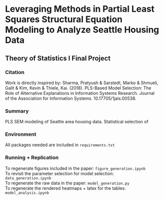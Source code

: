 # Leveraging Methods in Partial Least Squares Structural Equation Modeling to Analyze Seattle Housing Data
## Theory of Statistics I Final Project

### Citation
Work is directly inspired by: Sharma, Pratyush & Sarstedt, Marko & Shmueli, Galit & Kim, Kevin & Thiele, Kai. (2018). PLS-Based Model Selection: The Role of Alternative Explanations in Information Systems Research. Journal of the Association for Information Systems. 10.17705/1jais.00538. <br>

### Summary
PLS SEM modeling of Seattle area housing data. Statistical selection of 

### Environment
All packages needed are included in `requirements.txt`

### Running + Replication
To regenerate figures included in the paper: `figure_generation.ipynb`<br>
To revisit the parameter selection for model selection: `data_generation.ipynb`<br>
To regenerate the raw data in the paper: `model_generation.py`<br>
To regenerate the rendered heatmaps + latex for the tables: `model_analysis.ipynb`<br>
